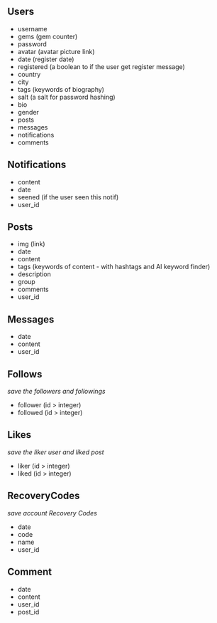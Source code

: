 ## Users
- username
- gems (gem counter)
- password
- avatar (avatar picture link)
- date (register date)
- registered (a boolean to if the user get register message)
- country 
- city
- tags (keywords of biography)
- salt (a salt for password hashing)
- bio
- gender
- posts 
- messages 
- notifications 
- comments

## Notifications
- content
- date
- seened (if the user seen this notif)
- user_id

## Posts
- img (link)
- date
- content
- tags (keywords of content - with hashtags and AI keyword finder)
- description
- group
- comments
- user_id

## Messages
- date
- content
- user_id

## Follows
*save the followers and followings*
- follower (id > integer)
- followed (id > integer)

## Likes
*save the liker user and liked post*
- liker (id > integer)
- liked (id > integer)

## RecoveryCodes
*save account Recovery Codes*
- date
- code
- name
- user_id

## Comment
- date
- content
- user_id
- post_id